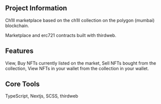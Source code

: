 ## Project Information

Ch1ll marketplace based on the ch1ll collection on the polygon (mumbai) blockchain.

Marketplace and erc721 contracts built with thirdweb.

## Features

View, Buy NFTs currently listed on the market, Sell NFTs bought from the collection, View NFTs in your wallet from the collection in your wallet.

## Core Tools

TypeScript, Nextjs, SCSS, thirdweb
